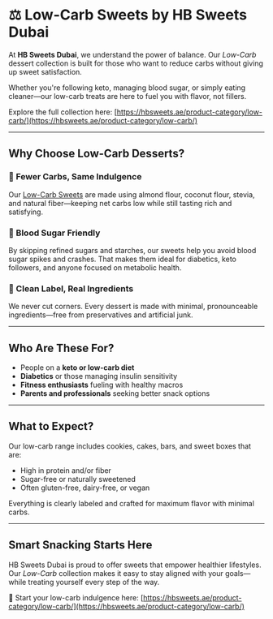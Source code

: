 # ⚖️ Low-Carb Sweets by HB Sweets Dubai

At **HB Sweets Dubai**, we understand the power of balance. Our *Low-Carb* dessert collection is built for those who want to reduce carbs without giving up sweet satisfaction.

Whether you're following keto, managing blood sugar, or simply eating cleaner—our low-carb treats are here to fuel you with flavor, not fillers.

Explore the full collection here: [https://hbsweets.ae/product-category/low-carb/](https://hbsweets.ae/product-category/low-carb/)

---

## Why Choose Low-Carb Desserts?

### 🔻 Fewer Carbs, Same Indulgence  
Our [Low-Carb Sweets](https://hbsweets.ae/product-category/low-carb/) are made using almond flour, coconut flour, stevia, and natural fiber—keeping net carbs low while still tasting rich and satisfying.

### 💪 Blood Sugar Friendly  
By skipping refined sugars and starches, our sweets help you avoid blood sugar spikes and crashes. That makes them ideal for diabetics, keto followers, and anyone focused on metabolic health.

### 🌿 Clean Label, Real Ingredients  
We never cut corners. Every dessert is made with minimal, pronounceable ingredients—free from preservatives and artificial junk.

---

## Who Are These For?

- People on a **keto or low-carb diet**  
- **Diabetics** or those managing insulin sensitivity  
- **Fitness enthusiasts** fueling with healthy macros  
- **Parents and professionals** seeking better snack options

---

## What to Expect?

Our low-carb range includes cookies, cakes, bars, and sweet boxes that are:
- High in protein and/or fiber  
- Sugar-free or naturally sweetened  
- Often gluten-free, dairy-free, or vegan

Everything is clearly labeled and crafted for maximum flavor with minimal carbs.

---

## Smart Snacking Starts Here

HB Sweets Dubai is proud to offer sweets that empower healthier lifestyles. Our *Low-Carb* collection makes it easy to stay aligned with your goals—while treating yourself every step of the way.

🛒 Start your low-carb indulgence here: [https://hbsweets.ae/product-category/low-carb/](https://hbsweets.ae/product-category/low-carb/)
